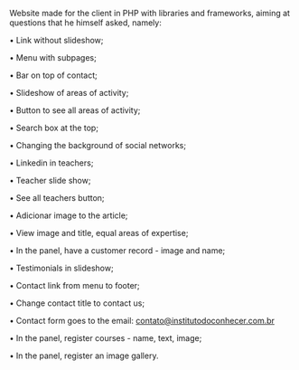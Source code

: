 Website made for the client in PHP with libraries and frameworks, aiming at questions that he himself asked, namely:

• Link without slideshow;

• Menu with subpages;

• Bar on top of contact;

• Slideshow of areas of activity;

• Button to see all areas of activity;

• Search box at the top;

• Changing the background of social networks;

• Linkedin in teachers;

• Teacher slide show;

• See all teachers button;

• Adicionar image to the article;

• View image and title, equal areas of expertise;

• In the panel, have a customer record - image and name;

• Testimonials in slideshow;

• Contact link from menu to footer;

• Change contact title to contact us;

• Contact form goes to the email: contato@institutodoconhecer.com.br

• In the panel, register courses - name, text, image;

• In the panel, register an image gallery.
